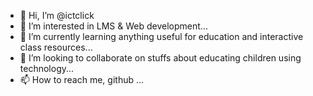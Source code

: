 - 👋 Hi, I’m @ictclick
- 👀 I’m interested in LMS & Web development...
- 🌱 I’m currently learning anything useful for education and interactive class resources...
- 💞️ I’m looking to collaborate on stuffs about educating children using technology...
- 📫 How to reach me, github ...

<!---
ictclick/ictclick is a ✨ special ✨ repository because its `README.md` (this file) appears on your GitHub profile.
You can click the Preview link to take a look at your changes.
--->
